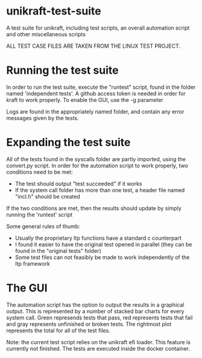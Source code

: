 # unikraft-test-suite
A test suite for unikraft, including test scripts, an overall automation script and other miscellaneous scripts

ALL TEST CASE FILES ARE TAKEN FROM THE LINUX TEST PROJECT.
# Running the test suite
In order to run the test suite, execute the "runtest" script, found in the folder named 'independent tests'.
A github access token is needed in order for kraft to work properly.
To enable the GUI, use the -g parameter

Logs are found in the appropriately named folder, and contain any error messages given by the tests.

# Expanding the test suite
All of the tests found in the syscalls folder are partly imported, using the convert.py script.
In order for the automation script to work properly, two conditions need to be met:
- The test should output "test succeeded" if it works
- If the system call folder has more than one test, a header file named "incl.h" should be created

If the two conditions are met, then the results should update by simply running the 'runtest' script

Some general rules of thumb:
- Usually the proprietary ltp functions have a standard c counterpart
- I found it easier to have the original test opened in parallel (they can be found in the "original tests" folder)
- Some test files can not feasibly be made to work independently of the ltp framework

# The GUI
The automation script has the option to output the results in a graphical output. This is represented by a number of stacked bar charts for every system call. Green represends tests that pass, red represents tests that fail and gray represents unfinished or broken tests. The rightmost plot represents the total for all of the test files.

Note: the current test script relies on the unikraft efi loader. This feature is currently not finished. The tests are executed inside the docker container.